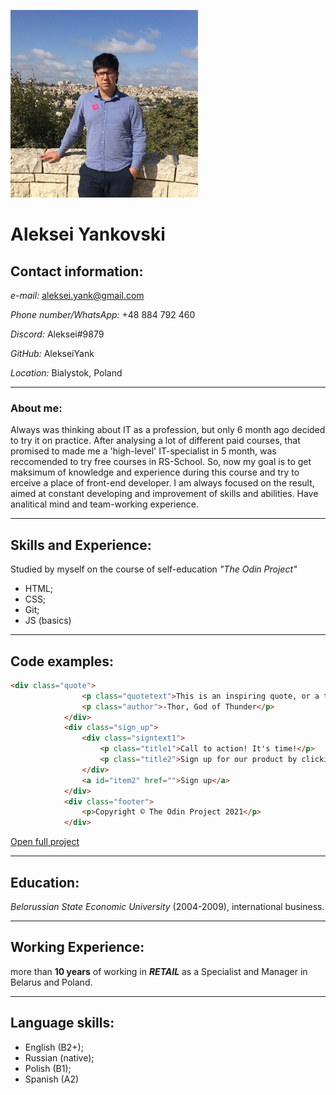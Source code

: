 ![](1614766552935.jpg)              
# Aleksei Yankovski

## **Contact information:**
*e-mail:* aleksei.yank@gmail.com

*Phone number/WhatsApp:* +48 884 792 460

*Discord:* Aleksei#9879

*GitHub:* AlekseiYank

*Location:* Bialystok, Poland

---

### **About me:**
Always was thinking about IT as a profession, but only 6 month ago decided to try it on practice. After analysing a lot of different paid courses, that promised to made me a 'high-level' IT-specialist in 5 month, was reccomended to try free courses in RS-School. So, now my goal is to get maksimum of knowledge and experience during this course and try to erceive a place of front-end developer. I am always focused on the result, aimed at constant developing and improvement of skills and abilities. Have analitical mind and team-working experience.

---

## **Skills and Experience:**
Studied by myself on the course of self-education *"The Odin Project"*
+ HTML; 
+ CSS;
+ Git;
+ JS (basics)

---

## **Code examples:**

```html
<div class="quote">
                <p class="quotetext">This is an inspiring quote, or a testimonial from a customer. Maybe it's just filling up space, or maybe people will actually read it. Who knows? All I know is that it looks nice.</p>
                <p class="author">-Thor, God of Thunder</p>
            </div>
            <div class="sign_up">
                <div class="signtext1">
                    <p class="title1">Call to action! It's time!</p>
                    <p class="title2">Sign up for our product by clicking that button right over there</p>
                </div>
                <a id="item2" href="">Sign up</a>
            </div>
            <div class="footer">
                <p>Copyright © The Odin Project 2021</p>
            </div>
```
[Open full project](https://alekseiyank.github.io/the-Odin-Landing-Page/)       
      
---

## **Education:**
*Belorussian State Economic University* (2004-2009), international business.

---

## **Working Experience:**
more than **10 years** of working in ***RETAIL*** as a Specialist and Manager in Belarus and Poland.

---

## **Language skills:**
+ English (B2+);
+ Russian (native);
+ Polish (B1);
+ Spanish (A2)





